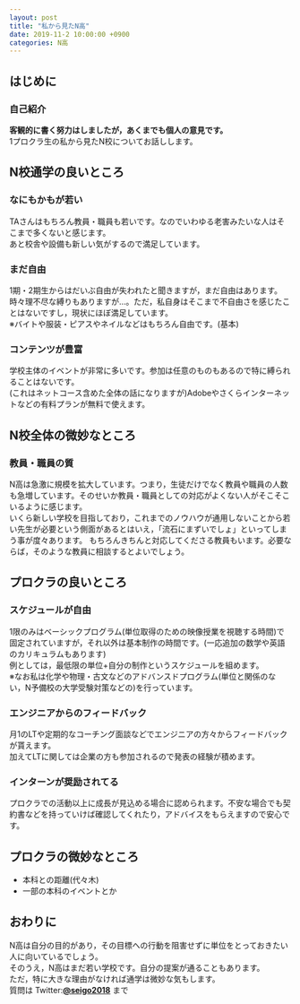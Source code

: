 ```yaml
---
layout: post
title: "私から見たN高"
date: 2019-11-2 10:00:00 +0900
categories: N高
---
```


## はじめに

### 自己紹介
**客観的に書く努力はしましたが，あくまでも個人の意見です。**<br>
1プロクラ生の私から見たN校についてお話しします。

## N校通学の良いところ
### なにもかもが若い

TAさんはもちろん教員・職員も若いです。なのでいわゆる老害みたいな人はそこまで多くないと感じます。<br>
あと校舎や設備も新しい気がするので満足しています。

### まだ自由

1期・2期生からはだいぶ自由が失われたと聞きますが，まだ自由はあります。時々理不尽な縛りもありますが…。ただ，私自身はそこまで不自由さを感じたことはないですし，現状にほぼ満足しています。<br>
※バイトや服装・ピアスやネイルなどはもちろん自由です。(基本)

### コンテンツが豊富
学校主体のイベントが非常に多いです。参加は任意のものもあるので特に縛られることはないです。<br>
(これはネットコース含めた全体の話になりますが)Adobeやさくらインターネットなどの有料プランが無料で使えます。

## N校全体の微妙なところ

### 教員・職員の質

N高は急激に規模を拡大しています。つまり，生徒だけでなく教員や職員の人数も急増しています。そのせいか教員・職員としての対応がよくない人がそこそこいるように感じます。<br>
いくら新しい学校を目指しており，これまでのノウハウが通用しないことから若い先生が必要という側面があるとはいえ，「流石にまずいでしょ」といってしまう事が度々あります。
もちろんきちんと対応してくださる教員もいます。必要ならば，そのような教員に相談するとよいでしょう。<br>



## プロクラの良いところ
### スケジュールが自由

1限のみはベーシックプログラム(単位取得のための映像授業を視聴する時間)で固定されていますが，それ以外は基本制作の時間です。(一応追加の数学や英語のカリキュラムもあります)<br>
例としては，最低限の単位+自分の制作というスケジュールを組めます。<br>
※なお私は化学や物理・古文などのアドバンスドプログラム(単位と関係のない，N予備校の大学受験対策などの)を行っています。

### エンジニアからのフィードバック

月1のLTや定期的なコーチング面談などでエンジニアの方々からフィードバックが貰えます。<br>
加えてLTに関しては企業の方も参加されるので発表の経験が積めます。

### インターンが奨励されてる

プロクラでの活動以上に成長が見込める場合に認められます。不安な場合でも契約書などを持っていけば確認してくれたり，アドバイスをもらえますので安心です。

## プロクラの微妙なところ
- 本科との距離(代々木)
- 一部の本科のイベントとか

## おわりに

N高は自分の目的があり，その目標への行動を阻害せずに単位をとっておきたい人に向いているでしょう。<br>そのうえ，N高はまだ若い学校です。自分の提案が通ることもあります。<br>
ただ，特に大きな理由がなければ通学は微妙な気もします。<br>
質問は Twitter:**[@seigo2018](https://twitter.com/seigo2018)** まで
